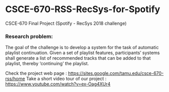 # CSCE-670-RSS-RecSys-for-Spotify
CSCE-670 Final Project (Spotify - RecSys 2018 challenge)
### Research problem:
The goal of the challenge is to develop a system for the task of automatic playlist continuation. Given a
set of playlist features, participants’ systems shall generate a list of recommended tracks that can be
added to that playlist, thereby ‘continuing’ the playlist.

Check the project web page : https://sites.google.com/tamu.edu/csce-670-rss/home
Take a short video tour of our project : https://www.youtube.com/watch?v=ex-Oag4XUr4
